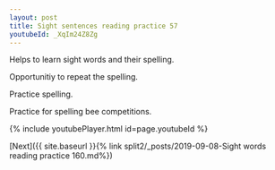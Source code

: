 ```yaml
---
layout: post
title: Sight sentences reading practice 57
youtubeId: _XqIm24Z8Zg
---
```

 
 
Helps to learn sight words and their spelling.

Opportunitiy to repeat the spelling. 

Practice spelling. 
 
Practice for spelling bee competitions. 
 
{% include youtubePlayer.html id=page.youtubeId %}
 
 

[Next]({{ site.baseurl }}{% link  split2/_posts/2019-09-08-Sight words reading practice 160.md%})
 
